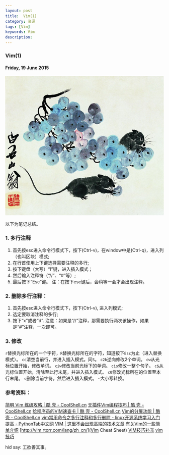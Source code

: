 ```yaml
---
layout: post
title:  Vim(1)
category: 资源
tags: [Vim]
keywords: Vim 
description: 
---
```


### Vim(1) 

#### Friday, 19 June 2015

![齐白石](/../../assets/img/resource/2015/qibaishi_15.jpg)

以下为笔记总结。

### 1. 多行注释
1. 首先按esc进入命令行模式下，按下(Ctrl-v)，在window中是(Ctrl-q)，进入列（也叫区块）模式;
2. 在行首使用上下键选择需要注释的多行;
3. 按下键盘（大写）“I”键，进入插入模式；
4. 然后输入注释符（“//”、“#”等）;
5. 最后按下“Esc”键。
注：在按下esc键后，会稍等一会才会出现注释。

### 2. 删除多行注释：
1. 首先按esc进入命令行模式下，按下(Ctrl-v), 进入列模式;
2. 选定要取消注释的多行;
3. 按下“x”或者“d”.
注意：如果是“//”注释，那需要执行两次该操作，如果是“#”注释，一次即可。

### 3. 修改

`r`替换光标所在的一个字符，`R`替换光标所在的字符，知道按下`Esc`为止（进入替换模式）。
`cc`清空当前行，并进入插入模式。同`S`。
`c2b`逆向修改2个单词。
`cw`从光标位置开始，修改单词。
`ciw`修改当前光标下的单词。
`cis`修改一整个句子。
`c$`从光标位置开始，清除至此行末尾，并进入插入模式。
`c0`修改光标所在的位置至本行末尾。
`s`删除当前字符，然后进入插入模式。
`~`大小写转换。



### 参考资料：
[简明 Vim 练级攻略 | 酷 壳 - CoolShell.cn](http://coolshell.cn/articles/5426.html)
[无插件Vim编程技巧 | 酷 壳 - CoolShell.cn](http://coolshell.cn/articles/11312.html)
[给程序员的VIM速查卡 | 酷 壳 - CoolShell.cn](http://coolshell.cn/articles/5479.html)
[Vim的分屏功能 | 酷 壳 - CoolShell.cn](http://coolshell.cn/articles/1679.html)
[vim常用命令之多行注释和多行删除 - linux开源系统学习入门提高 - PythonTab中文网](http://www.pythontab.com/html/2012/linuxkaiyuan_1222/47.html)
[VIM | 这里不会出现高端的技术文章](http://www.lssab.com/218.html)
[有关Vim的一些简单介绍](https://github.com/xautjzd/SlideShows/blob/master/vim-introduction.md)
[http://vim.rtorr.com/lang/zh_cn/](Vim Cheat Sheet)
[VIM技巧补充](http://wklken.me/posts/2014/04/13/vim-addition-skills.html#_1)
[vim 技巧](http://vim.readthedocs.org/en/latest/index.html)

hid say: 工欲善其事。
